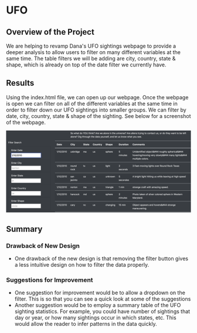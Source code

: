 # UFO

## Overview of the Project
We are helping to revamp Dana's UFO sightings webpage to provide a deeper analysis to allow users to filter on many different variables at the same time. The table filters we will be adding are city, country, state & shape, which is already on top of the date filter we currently have. 

## Results

Using the index.html file, we can open up our webpage. Once the webpage is open we can filter on all of the different variables at the same time in order to filter down our UFO sightings into smaller groups. We can filter by date, city, country, state & shape of the sighting. See below for a screenshot of the webpage. 

![image_name](images/Webpage_Filtered.png)

## Summary

### Drawback of New Design
- One drawback of the new design is that removing the filter button gives a less intuitive design on how to filter the data properly. 

### Suggestions for Improvement
- One suggestion for improvement would be to allow a dropdown on the filter. This is so that you can see a quick look at some of the suggestions 
- Another suggestion would be to employ a summary table of the UFO sighting statistics. For example, you could have number of sightings that day or year, or how many sightings occur in which states, etc. This would allow the reader to infer patterns in the data quickly. 

